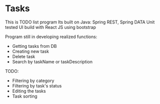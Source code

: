 # Tasks
This is TODO list program
Its built on Java: Spring REST, Spring DATA
Unit tested
UI build with React JS using bootstrap

Program still in developing
realized functions:
- Getting tasks from DB
- Creating new task
- Delete task
- Search by taskName or taskDescription

TODO:
- Filtering by category
- Filtering by task's status
- Editing the tasks
- Task sorting
